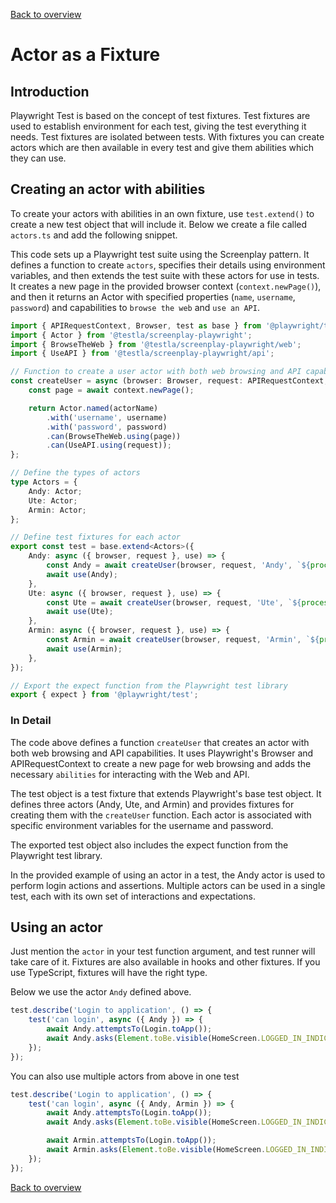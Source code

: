 [Back to overview](../guides.md)

# Actor as a Fixture

## Introduction

Playwright Test is based on the concept of test fixtures. Test fixtures are used to establish environment for each test, giving the test everything it needs. Test fixtures are isolated between tests. With fixtures you can create actors which are then available in every test and give them abilities which they can use.

## Creating an actor with abilities

To create your actors with abilities in an own fixture, use `test.extend()` to create a new test object that will include it. 
Below we create a file called `actors.ts` and add the following snippet. 

This code sets up a Playwright test suite using the Screenplay pattern. It defines a function to create `actors`, specifies their details using environment variables, and then extends the test suite with these actors for use in tests.
It creates a new page in the provided browser context (`context.newPage()`), and then it returns an Actor with specified properties (`name`, `username`, `password`) and capabilities to `browse the web` and `use an API`.

```typescript
import { APIRequestContext, Browser, test as base } from '@playwright/test';
import { Actor } from '@testla/screenplay-playwright';
import { BrowseTheWeb } from '@testla/screenplay-playwright/web';
import { UseAPI } from '@testla/screenplay-playwright/api';

// Function to create a user actor with both web browsing and API capabilities
const createUser = async (browser: Browser, request: APIRequestContext, actorName: string, username: string, password: string): Promise<Actor> => {
    const page = await context.newPage();

    return Actor.named(actorName)
        .with('username', username)
        .with('password', password)
        .can(BrowseTheWeb.using(page))
        .can(UseAPI.using(request));
};

// Define the types of actors
type Actors = {
    Andy: Actor;
    Ute: Actor;
    Armin: Actor;
};

// Define test fixtures for each actor
export const test = base.extend<Actors>({
    Andy: async ({ browser, request }, use) => {
        const Andy = await createUser(browser, request, 'Andy', `${process.env.ANDY_USER_NAME}`, `${process.env.ANDY_USER_PASSWORD}`);
        await use(Andy);
    },
    Ute: async ({ browser, request }, use) => {
        const Ute = await createUser(browser, request, 'Ute', `${process.env.UTE_USER_NAME}`, `${process.env.UTE_USER_PASSWORD}`);
        await use(Ute);
    },
    Armin: async ({ browser, request }, use) => {
        const Armin = await createUser(browser, request, 'Armin', `${process.env.ARMIN_USER_NAME}`, `${process.env.ARMIN_USER_PASSWORD}`);
        await use(Armin);
    },
});

// Export the expect function from the Playwright test library
export { expect } from '@playwright/test';
```

### In Detail

The code above defines a function `createUser` that creates an actor with both web browsing and API capabilities. It uses Playwright's Browser and APIRequestContext to create a new page for web browsing and adds the necessary `abilities` for interacting with the Web and API.

The test object is a test fixture that extends Playwright's base test object. It defines three actors (Andy, Ute, and Armin) and provides fixtures for creating them with the `createUser` function. Each actor is associated with specific environment variables for the username and password.

The exported test object also includes the expect function from the Playwright test library.

In the provided example of using an actor in a test, the Andy actor is used to perform login actions and assertions. Multiple actors can be used in a single test, each with its own set of interactions and expectations.

## Using an actor

Just mention the `actor` in your test function argument, and test runner will take care of it. Fixtures are also available in hooks and other fixtures. If you use TypeScript, fixtures will have the right type.

Below we use the actor `Andy` defined above.

```typescript
test.describe('Login to application', () => {
    test('can login', async ({ Andy }) => {
        await Andy.attemptsTo(Login.toApp());
        await Andy.asks(Element.toBe.visible(HomeScreen.LOGGED_IN_INDICATOR));
    });
});
```

You can also use multiple actors from above in one test

```typescript
test.describe('Login to application', () => {
    test('can login', async ({ Andy, Armin }) => {
        await Andy.attemptsTo(Login.toApp());
        await Andy.asks(Element.toBe.visible(HomeScreen.LOGGED_IN_INDICATOR));

        await Armin.attemptsTo(Login.toApp());
        await Armin.asks(Element.toBe.visible(HomeScreen.LOGGED_IN_INDICATOR));
    });
});
```

[Back to overview](../guides.md)